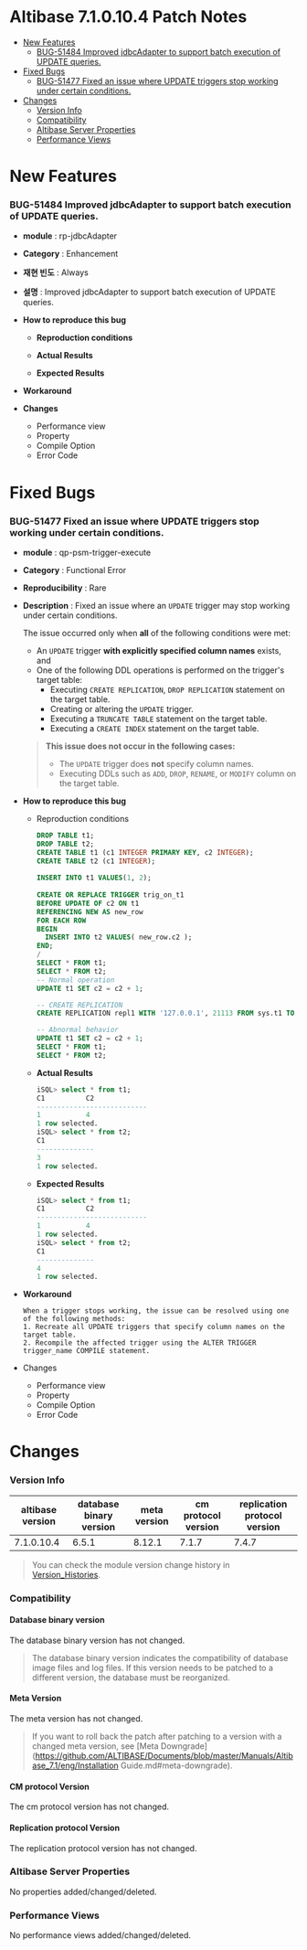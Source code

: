 Altibase 7.1.0.10.4 Patch Notes
=================================

<!-- START doctoc generated TOC please keep comment here to allow auto update -->
<!-- DON'T EDIT THIS SECTION, INSTEAD RE-RUN doctoc TO UPDATE -->

- [New Features](#new-features)
    - [BUG-51484 Improved jdbcAdapter to support batch execution of UPDATE queries.](#bug-51484)
- [Fixed Bugs](#fixed-bugs)
    - [BUG-51477 Fixed an issue where UPDATE triggers stop working under certain conditions.](#bug-51477)
- [Changes](#changes)
    - [Version Info](#version-info)
    - [Compatibility](#compatibility)
    - [Altibase Server Properties](#altibase-server-properties)
    - [Performance Views](#performance-views)

<!-- END doctoc generated TOC please keep comment here to allow auto update -->

# New Features

### BUG-51484<a name=bug-51484></a> Improved jdbcAdapter to support batch execution of UPDATE queries.

-   **module** : rp-jdbcAdapter

-   **Category** : Enhancement

-   **재현 빈도** : Always

-   **설명** : Improved jdbcAdapter to support batch execution of UPDATE queries.

-   **How to reproduce this bug**
    -   **Reproduction conditions**
    
    -   **Actual Results**
    
    -   **Expected Results**
    
-   **Workaround**

-   **Changes**
    -   Performance view
    -   Property
    -   Compile Option
    -   Error Code

Fixed Bugs
==========

### BUG-51477<a name=bug-51477></a> Fixed an issue where UPDATE triggers stop working under certain conditions.

-   **module** : qp-psm-trigger-execute

-   **Category** : Functional Error

-   **Reproducibility** : Rare

-   **Description** : Fixed an issue where an `UPDATE` trigger may stop working under certain conditions.
    
    The issue occurred only when **all** of the following conditions were met:
    
    - An `UPDATE` trigger **with explicitly specified column names** exists, and
    - One of the following DDL operations is performed on the trigger's target table:
      - Executing `CREATE REPLICATION`, `DROP REPLICATION` statement on the target table.
      - Creating or altering the `UPDATE` trigger.
      - Executing a `TRUNCATE TABLE` statement on the target table.
      - Executing a `CREATE INDEX` statement on the target table.
    
    > **This issue does not occur in the following cases:**
    >
    > - The `UPDATE` trigger does **not** specify column names.
    > - Executing DDLs such as `ADD`, `DROP`, `RENAME`, or `MODIFY` column on the target table.
    
- ****How to reproduce this bug****

  -   Reproduction conditions

      ```sql
      DROP TABLE t1;
      DROP TABLE t2;
      CREATE TABLE t1 (c1 INTEGER PRIMARY KEY, c2 INTEGER);
      CREATE TABLE t2 (c1 INTEGER);
       
      INSERT INTO t1 VALUES(1, 2);
       
      CREATE OR REPLACE TRIGGER trig_on_t1
      BEFORE UPDATE OF c2 ON t1
      REFERENCING NEW AS new_row
      FOR EACH ROW
      BEGIN
        INSERT INTO t2 VALUES( new_row.c2 );
      END;
      /
      SELECT * FROM t1;
      SELECT * FROM t2;
      -- Normal operation
      UPDATE t1 SET c2 = c2 + 1;
      
      -- CREATE REPLICATION
      CREATE REPLICATION repl1 WITH '127.0.0.1', 21113 FROM sys.t1 TO sys.t1;
      
      -- Abnormal behavior
      UPDATE t1 SET c2 = c2 + 1;
      SELECT * FROM t1;
      SELECT * FROM t2;
      ```
      
  -   **Actual Results**
  
      ```sql
      iSQL> select * from t1;
      C1          C2
      ---------------------------
      1           4
      1 row selected.
      iSQL> select * from t2;
      C1
      --------------
      3
      1 row selected.
      ```
      
  -   **Expected Results**

      ```sql
      iSQL> select * from t1;
      C1          C2
      ---------------------------
      1           4
      1 row selected.
      iSQL> select * from t2;
      C1
      --------------
      4
      1 row selected.
      ```
  
- **Workaround**

      When a trigger stops working, the issue can be resolved using one of the following methods:
      1. Recreate all UPDATE triggers that specify column names on the target table.
      2. Recompile the affected trigger using the ALTER TRIGGER trigger_name COMPILE statement.

- Changes

  -   Performance view
  -   Property
  -   Compile Option
  -   Error Code

Changes
=======

### Version Info

| altibase version | database binary version | meta version | cm protocol version | replication protocol version |
| ---------------- | ----------------------- | ------------ | ------------------- | ---------------------------- |
| 7.1.0.10.4       | 6.5.1                   | 8.12.1       | 7.1.7               | 7.4.7                        |

> You can check the module version change history in [Version_Histories](https://github.com/ALTIBASE/Documents/blob/master/PatchNotes/Altibase_7.1/Altibase_7_1_Version_Histories.md).

### Compatibility

#### Database binary version

The database binary version has not changed.

> The database binary version indicates the compatibility of database image files and log files. If this version needs to be patched to a different version, the database must be reorganized.

#### Meta Version

The meta version has not changed.

> If you want to roll back the patch after patching to a version with a changed meta version, see [Meta Downgrade](https://github.com/ALTIBASE/Documents/blob/master/Manuals/Altibase_7.1/eng/Installation Guide.md#meta-downgrade).

#### CM protocol Version

The cm protocol version has not changed.

#### Replication protocol Version

The replication protocol version has not changed.

### Altibase Server Properties

No properties added/changed/deleted.

### Performance Views

No performance views added/changed/deleted.
